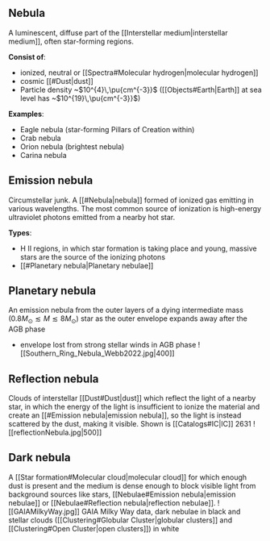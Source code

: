 ## Nebula
A luminescent, diffuse part of the [[Interstellar medium|interstellar medium]], often star-forming regions. 

**Consist of**: 
- ionized, neutral or [[Spectra#Molecular hydrogen|molecular hydrogen]] 
- cosmic [[#Dust|dust]]
- Particle density ~$10^{4}\,\pu{cm^{-3}}$ ([[Objects#Earth|Earth]] at sea level has ~$10^{19}\,\pu{cm^{-3}}$)

**Examples**:
- Eagle nebula (star-forming Pillars of Creation within)
- Crab nebula
- Orion nebula (brightest nebula)
- Carina nebula


## Emission nebula
Circumstellar junk. A [[#Nebula|nebula]] formed of ionized gas emitting in various wavelengths. The most common source of ionization is high-energy ultraviolet photons emitted from a nearby hot star. 

**Types**:
- H II regions, in which star formation is taking place and young, massive stars are the source of the ionizing photons
- [[#Planetary nebula|Planetary nebulae]]


## Planetary nebula
An emission nebula from the outer layers of a dying intermediate mass ($0.8 M_\odot \lesssim M \lesssim 8 M_\odot$) star as the outer envelope expands away after the AGB phase
- envelope lost from strong stellar winds in AGB phase
![[Southern_Ring_Nebula_Webb2022.jpg|400]]


## Reflection nebula
Clouds of interstellar [[Dust#Dust|dust]] which reflect the light of a nearby star, in which the energy of the light is insufficient to ionize the material and create an [[#Emission nebula|emission nebula]], so the light is instead scattered by the dust, making it visible. Shown is [[Catalogs#IC|IC]] 2631
![[reflectionNebula.jpg|500]]

## Dark nebula
A [[Star formation#Molecular cloud|molecular cloud]] for which enough dust is present and the medium is dense enough to block visible light from background sources like stars, [[Nebulae#Emission nebula|emission nebulae]] or [[Nebulae#Reflection nebula|reflection nebulae]]. 
![[GAIAMilkyWay.jpg]]
GAIA Milky Way data, dark nebulae in black and stellar clouds ([[Clustering#Globular Cluster|globular clusters]] and [[Clustering#Open Cluster|open clusters]]) in white